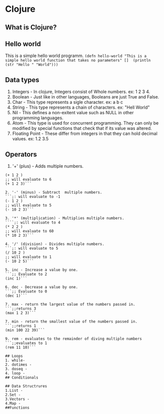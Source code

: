 # Clojure

## What is Clojure?

## Hello world
This is a simple hello world programm.
`(defn hello-world "This is a simple hello world function that takes no parameters"
  [] 
  (println (str "Hello " "World")))`
## Data types
1. Integers - In clojure, Integers consist of Whole numbers. ex: 1 2 3 4.
2. Boolean - Just like in other languages, Booleans are just True and False.
3. Char - This type represents a sigle character. ex: a b c
4. String - This type represents a chain of characters. ex: "Hell World"
5. Nil - This defines a non-exitent value such as NULL in other programming languages.
6. Atom - This type is used for concurrent programming. They can only be modified by special functions that check that if its value was altered.
7. Floating Point - These differ from integers in that they can hold decimal values. ex: 1.2 3.5
## Operators
1. '+' (plus) - Adds multiple numbers.

```;: will evaluate to 3
(+ 1 2 )
;; will evaluate to 6
(+ 1 2 3)```

2. '-' (minus) - Subtract  multiple numbers.
```;: will evaluate to -1
(- 1 2 )
;; will evaluate to 5
(- 10 2 3)```

3. '*' (multiplication) - Multiplies multiple numbers.
````;: will evaluate to 4
(* 2 2 )
;; will evaluate to 60
(* 10 2 3)```

4. '/' (division) - Divides multiple numbers.
```;: will evaluate to 5
(/ 10 2 )
;; will evaluate to 1
(- 10 2 5)```

5. inc - Increase a value by one.
```;; Evaluate to 2
(inc 1)```

6. dec - Decrease a value by one.
```;; Evaluate to 0
(dec 1)```

7. max - return the largest value of the numbers passed in.
```;;returns 3
(max 1 2 3)```

7. min - return the smallest value of the numbers passed in.
```;;returns 1
(min 100 22 39)```

9. rem - evaluates to the remainder of diving multiple numbers
```;;evaluates to 1
(rem 11 10)```

## Loops
1. while-
2. dotimes -
3. doseq -
4. loop -
## Conditionals

## Data Structrures
1.List -
2.Set -
3.Vectors -
4.Map -
##Functions


